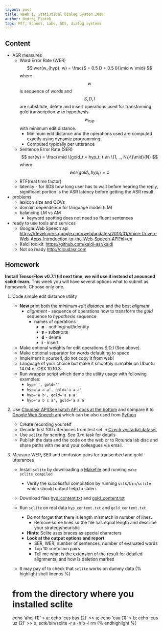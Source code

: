 ```yaml
---
layout: post
title: Week 1, Statistical Dialog System 2016
author: Ondrej Platek
tags: Mff, School, Labs, SDS, dialog systems 
---
```


## Content

- ASR measures 
    - Word Error Rate (WER) $$ wer(w_{hyp}, w) = \frac{S + 0.5 D + 0.5 I}{\mid w \mid} $$ where $$ w $$ is sequence of words and $$S, D, I$$ are substitute, delete and insert operations used for transforming gold transcription *w* to hypothesis $$ w_{hyp} $$ with minimum edit distance.
        - Minimum edit distance and the operations used are computed exactly using dynamic programming.
        - Computed typically per utterance
    - Sentence Error Rate (SER) $$ ser(w) = \frac{\mid \{gold_t = hyp_t; t \in \{1, .., N\}\}\mid}{N} $$ where $$ wer(gold_t, hyp_t) =  0 $$
    - RTF(real time factor)
    - latency - for SDS how long user has to wait before hearing the reply, significant portion is the ASR latency before getting the ASR result
- problems 
    - lexicon size and OOVs
    - domain dependence for language model (LM)
    - balancing LM vs AM 
        - keyword spotting does not need so fluent sentences
- ready to use tools and services
    - Google Web Speech api https://developers.google.com/web/updates/2013/01/Voice-Driven-Web-Apps-Introduction-to-the-Web-Speech-API?hl=en
    - Kaldi toolkit: https://github.com/kaldi-asr/kaldi
    - Not so ready http://cloudasr.com

## Homework

**Install TensorFlow v0.7.1 till next time, we will use it instead of anounced scikit-learn.**
This week you will have several options what to submit as homework. Choose only one.

1. Code simple edit distance utility
    - **New** print both the *minimum edit distance* and the best *aligment*
        - *alignment* - sequence of operations how to transform the *gold* sequence to *hypothesis* sequence
            - names of operations
                - **n** - nothing/null/identity
                - **s** - substitute
                - **d** - delete
                - **i** - insert
    - Make optional weights for edit operations S,D,I (See above).
    - Make optional separator for *words* defaulting to space
    - Implement it yourself, do not copy it from web!
    - Language of your choice but make it smoothly runnable on Ubuntu 14.04 or OSX 10.10.3
    - Run wrapper script which demo the utility usage with following examples:
        - `hyp='', gold=''` 
        - `hyp='a a a', gold='a a a'` 
        - `hyp='a b', gold='a a a'` 
        - `hyp='a b c a', gold='a a a'` 

2. Use [Cloudasr API(See batch API docs at the bottom](https://www.cloudasr.com/documentation) and compare it to
[Google Web Speech api](https://developers.google.com/web/updates/2013/01/Voice-Driven-Web-Apps-Introduction-to-the-Web-Speech-API?hl=en)
which can be also used from [Python](https://github.com/Uberi/speech_recognition/blob/master/examples/wav_transcribe.py)
    - Create recording yourself
    - Decode first 100 utterances from test set in [Czech vystadial dataset](https://lindat.mff.cuni.cz/repository/xmlui/handle/11858/00-097C-0000-0023-4670-6)
    - Use `sclite` for scoring. See 3.rd task for details
    - Publish the data and the code on the web or to Rotunda lab disc and share paths with me and your colleagues via email.

3. Measure WER, SER and confusion pairs for transcribed and gold utterances
    - Install `sclite` by downloading a [Makefile](https://raw.githubusercontent.com/oplatek/sds-lab/master/asr/Makefile) and running `make sclite_compiled`
        - Verify the successful compilation by running `sctk/bin/sclite` which should output help to stderr.
    - Download files [hyp_content.txt](https://github.com/oplatek/sds-lab/blob/master/asr/hyp_content.txt) and [gold_content.txt](https://github.com/oplatek/sds-lab/blob/master/asr/hyp_content.txt)

    - Run `sclite` on real data `hyp_content.txt` and `gold_content.txt`
        - Do not forget that there is length mismatch in number of lines.
            - Remove some lines so the file has equal length and describe your strategy/heuristic
        - **Hints**: Sclite uses braces as special characters
        - **Look at the output options and report**
            - SER, WER, number of sentences, number of evaluated words
            - Top 10 confusion pairs
            - Tell me what is the extension of the result for detailed alignments, and how is deletion marked
    - It may pay of to check that `sclite` works on dummy data
    {% highlight shell linenos %}
    # from the directory where you installed sclite
    echo 'ahoj (1)' > a; echo 'cus bus (2)' >> a;
    echo 'cau (1)' > b; echo 'cus uz (2)' >> b;
    sctk/bin/sclite -r a -h b -i rm 
    {% endhighlight %}
